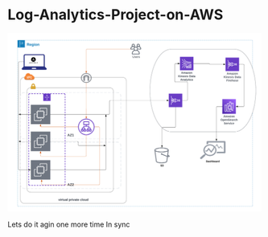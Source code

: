 # Log-Analytics-Project-on-AWS
![Log](log-analytics-sol.png)


Lets do it agin one more time In sync 
